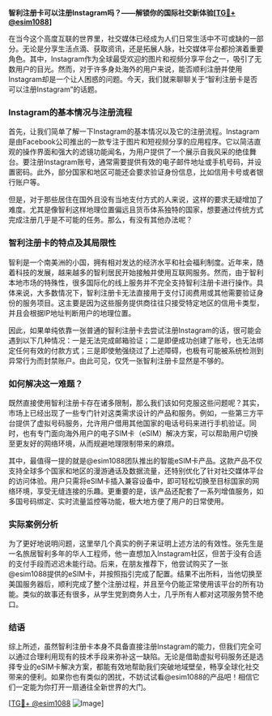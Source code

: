 **智利注册卡可以注册Instagram吗？——解锁你的国际社交新体验[[TG💪+ @esim1088](https://t.me/s/esim1088)]**

在当今这个高度互联的世界里，社交媒体已经成为人们日常生活中不可或缺的一部分。无论是分享生活点滴、获取资讯，还是拓展人脉，社交媒体平台都扮演着重要角色。其中，Instagram作为全球最受欢迎的图片和视频分享平台之一，吸引了无数用户的目光。然而，对于许多身处海外的用户来说，能否顺利注册并使用Instagram却是一个让人困惑的问题。今天，我们就来聊聊关于“智利注册卡是否可以注册Instagram”的话题。

### Instagram的基本情况与注册流程

首先，让我们简单了解一下Instagram的基本情况以及它的注册流程。Instagram是由Facebook公司推出的一款专注于图片和短视频分享的应用程序。它以简洁直观的操作界面和强大的滤镜功能闻名，为用户提供了一个展示自我风采的绝佳舞台。要注册Instagram账号，通常需要提供有效的电子邮件地址或手机号码，并设置密码。此外，部分国家和地区可能还会要求验证身份信息，比如信用卡号或者银行账户等。

但是，对于那些居住在国外且没有当地支付方式的人来说，这样的要求无疑增加了难度。尤其是像智利这样地理位置偏远且货币体系独特的国家，想要通过传统方式完成注册几乎是不可能的任务。那么，有没有其他办法呢？

### 智利注册卡的特点及其局限性

智利是一个南美洲的小国，拥有相对发达的经济水平和社会福利制度。近年来，随着科技的发展，越来越多的智利居民开始接触并使用互联网服务。然而，由于智利本地市场的特殊性，很多国际化的线上服务并不完全支持智利注册卡进行操作。具体来说，大多数情况下，智利注册卡无法直接用于支付订阅费用或其他需要验证身份的服务项目。这主要是因为这些服务提供商往往只接受特定地区的信用卡类型，并且会根据IP地址判断用户的地理位置。

因此，如果单纯依靠一张普通的智利注册卡去尝试注册Instagram的话，很可能会遇到以下几种情况：一是无法完成邮箱验证；二是即便成功创建了账号，也无法绑定任何有效的付款方式；三是即使勉强绕过了上述障碍，也极有可能被系统检测到异常行为而封禁账户。由此可见，仅凭一张智利注册卡显然是不够的。

### 如何解决这一难题？

既然直接使用智利注册卡存在诸多限制，那么我们该如何克服这些问题呢？其实，市场上已经出现了一些专门针对这类需求设计的产品和服务。例如，一些第三方平台提供了虚拟号码服务，允许用户借用其他国家的电话号码来进行手机验证。同时，也有专门面向海外用户的电子SIM卡（eSIM）解决方案，可以帮助用户切换至更友好的网络环境，从而规避地理限制带来的麻烦。

其中，最值得一提的就是@esim1088团队推出的智能eSIM卡产品。这款产品不仅支持全球多个国家和地区的漫游通话及数据流量，还特别优化了针对社交媒体平台的访问体验。用户只需将eSIM卡插入兼容设备中，即可轻松切换至目标国家的网络环境，享受无缝连接的乐趣。更重要的是，该产品还配套了一系列增值服务，如多国号码绑定、实时流量监控等功能，极大地方便了用户的日常使用。

### 实际案例分析

为了更好地说明问题，这里举几个真实的例子来证明上述方法的有效性。张先生是一名旅居智利多年的华人工程师，他一直想加入Instagram社区，但苦于没有合适的支付手段而迟迟未能行动。后来，在朋友推荐下，他尝试购买了一张@esim1088提供的eSIM卡，并按照指引完成了配置。结果不出所料，当他切换至美国服务器后，顺利完成了整个注册过程，并且至今仍能正常使用该平台的所有功能。类似的故事还有很多，从学生党到商务人士，几乎所有人都对这项服务赞不绝口。

### 结语

综上所述，虽然智利注册卡本身不具备直接注册Instagram的能力，但我们完全可以通过合理利用现有的技术手段来弥补这一缺陷。无论是借助虚拟号码服务还是选择专业的eSIM卡解决方案，都能有效地帮助我们突破地域壁垒，畅享全球化社交带来的便利。如果你也有类似的困扰，不妨试试看@esim1088的产品吧！相信它们一定能为你打开一扇通往全新世界的大门。

[[TG💪+ @esim1088](https://t.me/s/esim1088) ![Image](https://i.postimg.cc/4NQfJmqS/Snipaste-2025-05-13-00-14-12.png)]